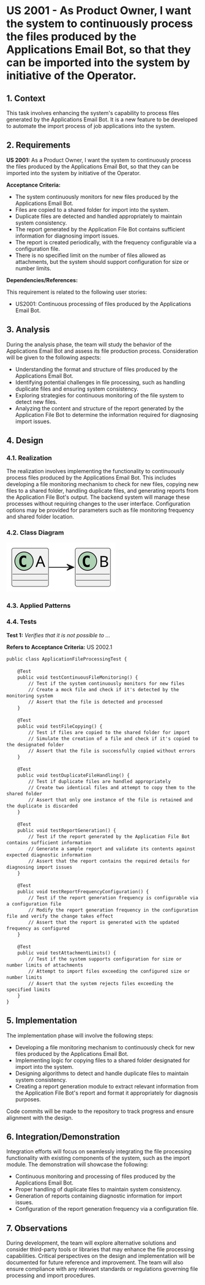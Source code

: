 # US 2001 - As Product Owner, I want the system to continuously process the files produced by the Applications Email Bot, so that they can be imported into the system by initiative of the Operator. #

## 1. Context

This task involves enhancing the system's capability to process files generated by the Applications Email Bot. It is a new feature to be developed to automate the import process of job applications into the system.

## 2. Requirements

**US 2001:**
As a Product Owner, I want the system to continuously process the files produced by the Applications Email Bot, so that they can be imported into the system by initiative of the Operator.

**Acceptance Criteria:**

- The system continuously monitors for new files produced by the Applications Email Bot.
- Files are copied to a shared folder for import into the system.
- Duplicate files are detected and handled appropriately to maintain system consistency.
- The report generated by the Application File Bot contains sufficient information for diagnosing import issues.
- The report is created periodically, with the frequency configurable via a configuration file.
- There is no specified limit on the number of files allowed as attachments, but the system should support configuration for size or number limits.

**Dependencies/References:**

This requirement is related to the following user stories:
- US2001: Continuous processing of files produced by the Applications Email Bot.

## 3. Analysis

During the analysis phase, the team will study the behavior of the Applications Email Bot and assess its file production process. Consideration will be given to the following aspects:
- Understanding the format and structure of files produced by the Applications Email Bot.
- Identifying potential challenges in file processing, such as handling duplicate files and ensuring system consistency.
- Exploring strategies for continuous monitoring of the file system to detect new files.
- Analyzing the content and structure of the report generated by the Application File Bot to determine the information required for diagnosing import issues.

## 4. Design

### 4.1. Realization

The realization involves implementing the functionality to continuously process files produced by the Applications Email Bot. This includes developing a file monitoring mechanism to check for new files, copying new files to a shared folder, handling duplicate files, and generating reports from the Application File Bot's output. The backend system will manage these processes without requiring changes to the user interface. Configuration options may be provided for parameters such as file monitoring frequency and shared folder location.
### 4.2. Class Diagram

![a class diagram](class-diagram-01.svg "A Class Diagram")

### 4.3. Applied Patterns

### 4.4. Tests

**Test 1:** *Verifies that it is not possible to ...*

**Refers to Acceptance Criteria:** US 2002.1


```
public class ApplicationFileProcessingTest {

    @Test
    public void testContinuousFileMonitoring() {
        // Test if the system continuously monitors for new files
        // Create a mock file and check if it's detected by the monitoring system
        // Assert that the file is detected and processed
    }

    @Test
    public void testFileCopying() {
        // Test if files are copied to the shared folder for import
        // Simulate the creation of a file and check if it's copied to the designated folder
        // Assert that the file is successfully copied without errors
    }

    @Test
    public void testDuplicateFileHandling() {
        // Test if duplicate files are handled appropriately
        // Create two identical files and attempt to copy them to the shared folder
        // Assert that only one instance of the file is retained and the duplicate is discarded
    }

    @Test
    public void testReportGeneration() {
        // Test if the report generated by the Application File Bot contains sufficient information
        // Generate a sample report and validate its contents against expected diagnostic information
        // Assert that the report contains the required details for diagnosing import issues
    }

    @Test
    public void testReportFrequencyConfiguration() {
        // Test if the report generation frequency is configurable via a configuration file
        // Modify the report generation frequency in the configuration file and verify the change takes effect
        // Assert that the report is generated with the updated frequency as configured
    }

    @Test
    public void testAttachmentLimits() {
        // Test if the system supports configuration for size or number limits of attachments
        // Attempt to import files exceeding the configured size or number limits
        // Assert that the system rejects files exceeding the specified limits
    }
}
````

## 5. Implementation

The implementation phase will involve the following steps:
- Developing a file monitoring mechanism to continuously check for new files produced by the Applications Email Bot.
- Implementing logic for copying files to a shared folder designated for import into the system.
- Designing algorithms to detect and handle duplicate files to maintain system consistency.
- Creating a report generation module to extract relevant information from the Application File Bot's report and format it appropriately for diagnosis purposes.

Code commits will be made to the repository to track progress and ensure alignment with the design.

## 6. Integration/Demonstration

Integration efforts will focus on seamlessly integrating the file processing functionality with existing components of the system, such as the import module. The demonstration will showcase the following:
- Continuous monitoring and processing of files produced by the Applications Email Bot.
- Proper handling of duplicate files to maintain system consistency.
- Generation of reports containing diagnostic information for import issues.
- Configuration of the report generation frequency via a configuration file.

## 7. Observations

During development, the team will explore alternative solutions and consider third-party tools or libraries that may enhance the file processing capabilities. Critical perspectives on the design and implementation will be documented for future reference and improvement. The team will also ensure compliance with any relevant standards or regulations governing file processing and import procedures.